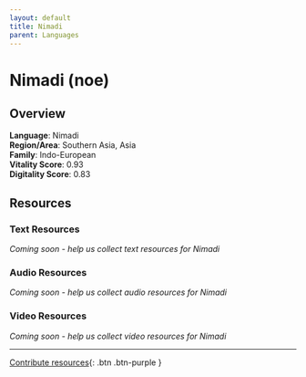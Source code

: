 ```yaml
---
layout: default
title: Nimadi
parent: Languages
---
```


# Nimadi (noe)

## Overview

**Language**: Nimadi  
**Region/Area**: Southern Asia, Asia  
**Family**: Indo-European  
**Vitality Score**: 0.93  
**Digitality Score**: 0.83  

## Resources

### Text Resources
*Coming soon - help us collect text resources for Nimadi*

### Audio Resources
*Coming soon - help us collect audio resources for Nimadi*

### Video Resources
*Coming soon - help us collect video resources for Nimadi*

---

[Contribute resources](https://fairtrain.github.io/){: .btn .btn-purple }
